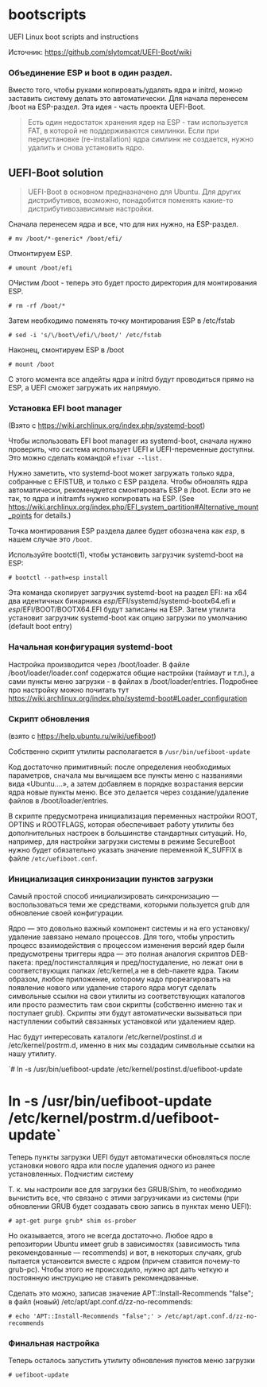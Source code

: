 # bootscripts
UEFI Linux boot scripts and instructions

Источник: https://github.com/slytomcat/UEFI-Boot/wiki
### Объединение ESP и boot в один раздел. ###
Вместо того, чтобы руками копировать/удалять ядра и initrd, можно заставить систему делать это автоматически. Для начала перенесем /boot на ESP-раздел. 
Эта идея - часть проекта UEFI-Boot.
> Есть один недостаток хранения ядер на ESP - там используется FAT, в которой не поддерживаются симлинки. Если при переустановке (re-installation) ядра симлинк не создается, нужно удалить и снова установить ядро.

## UEFI-Boot solution ##
> UEFI-Boot в основном предназначено для Ubuntu. Для других дистрибутивов, возможно, понадобится поменять какие-то дистрибутивозависимые настройки.

Сначала перенесем ядра и все, что для них нужно, на ESP-раздел.

`# mv /boot/*-generic* /boot/efi/`

Отмонтируем ESP.

`# umount /boot/efi`

ОЧистим /boot - теперь это будет просто директория для монтирования ESP. 

`# rm -rf /boot/*`

Затем необходимо поменять точку монтирования ESP в /etc/fstab

`# sed -i 's/\/boot\/efi/\/boot/' /etc/fstab`

Наконец, смонтируем ESP в /boot

`# mount /boot`

С этого момента все апдейты ядра и initrd будут проводиться прямо на ESP, а UEFI сможет загружать их напрямую.

### Установка EFI boot manager
(Взято с https://wiki.archlinux.org/index.php/systemd-boot)

Чтобы использовать EFI boot manager из systemd-boot, сначала нужно проверить, что система использует UEFI и UEFI-переменные доступны. Это можно сделать командой `efivar --list.`

Нужно заметить, что systemd-boot может загружать только ядра, собранные с EFISTUB, и только с ESP раздела. Чтобы обновлять ядра автоматически, рекомендуется смонтировать ESP в /boot. Если это не так, то ядра и initramfs нужно копировать на ESP. (See https://wiki.archlinux.org/index.php/EFI_system_partition#Alternative_mount_points for details.)

Точка монтирования ESP раздела далее будет обозначена как *esp*, в нашем случае это `/boot`.

Используйте bootctl(1), чтобы установить загрузчик systemd-boot на ESP:

`# bootctl --path=esp install`

Эта команда скопирует загрузчик systemd-boot на раздел EFI: на x64 два идентичных бинарника *esp*/EFI/systemd/systemd-bootx64.efi и *esp*/EFI/BOOT/BOOTX64.EFI будут записаны на ESP. Затем утилита установит загрузчик systemd-boot как опцию загрузки по умолчанию (default boot entry) 

### Начальная конфигурация systemd-boot
Настройка производится через /boot/loader. В файле /boot/loader/loader.conf содержатся общие настройки (таймаут и т.п.), а сами пункты меню загрузки - в файлах в /boot/loader/entries. Подробнее про настройку можно почитать тут https://wiki.archlinux.org/index.php/systemd-boot#Loader_configuration

### Скрипт обновления
(взято с https://help.ubuntu.ru/wiki/uefiboot)

Собственно скрипт утилиты располагается в `/usr/bin/uefiboot-update`

Код достаточно примитивный: после определения необходимых параметров, сначала мы вычищаем все пункты меню с названиями вида «Ubuntu….», а затем добавляем в порядке возрастания версии ядра новые пункты меню. Все это делается через создание/удаление файлов в /boot/loader/entries.

В скрипте предусмотрена инициализация переменных настройки ROOT, OPTINS и ROOTFLAGS, которая обеспечивает работу утилиты без дополнительных настроек в большинстве стандартных ситуаций. Но, например, для настройки загрузки системы в режиме SecureBoot нужно будет обязательно указать значение переменной K_SUFFIX в файле `/etc/uefiboot.conf`.

### Инициализация синхронизации пунктов загрузки

Самый простой способ инициализировать синхронизацию — воспользоваться теми же средствами, которыми пользуется grub для обновление своей конфигурации.

Ядро — это довольно важный компонент системы и на его установку/удаление завязано немало процессов. Для того, чтобы упростить процесс взаимодействия с процессом изменения версий ядер были предусмотрены триггеры ядра — это полная аналогия скриптов DEB-пакета: пред/постинсталляция и пред/постудаление, но лежат они в соответствующих папках /etc/kernel,а не в deb-пакете ядра. Таким образом, любое приложение, которому надо прореагировать на появление нового или удаление старого ядра могут сделать символьные ссылки на свои утилиты из соответствующих каталогов или просто разместить там свои скрипты (собственно именно так и поступает grub). Скрипты эти будут автоматически вызываться при наступлении событий связанных установкой или удалением ядер.

Нас будут интересовать каталоги /etc/kernel/postinst.d и /etc/kernel/postrm.d, именно в них мы создадим символьные ссылки на нашу утилиту.

`# ln -s /usr/bin/uefiboot-update /etc/kernel/postinst.d/uefiboot-update
# ln -s /usr/bin/uefiboot-update /etc/kernel/postrm.d/uefiboot-update`

Теперь пункты загрузки UEFI будут автоматически обновляться после установки нового ядра или после удаления одного из ранее установленных.
Подчистим систему

Т. к. мы настроили все для загрузки без GRUB/Shim, то необходимо вычистить все, что связано с этими загрузчиками из системы (при обновлении GRUB будет создавать свою запись в пунктах меню UEFI):

`# apt-get purge grub* shim os-prober`

Но оказывается, этого не всегда достаточно. Любое ядро в репозитории Ubuntu имеет grub в зависимостях (зависимость типа рекомендованные — recommends) и вот, в некоторых случаях, grub пытается установится вместе с ядром (причем ставится почему-то grub-pc). Чтобы этого не происходило, нужно apt дать четкую и постоянную инструкцию не ставить рекомендованные.

Сделать это можно, записав значение APT::Install-Recommends "false"; в файл (новый) /etc/apt/apt.conf.d/zz-no-recommends:

`# echo 'APT::Install-Recommends "false";' > /etc/apt/apt.conf.d/zz-no-recommends`

### Финальная настройка

Теперь осталось запустить утилиту обновления пунктов меню загрузки

`# uefiboot-update`
